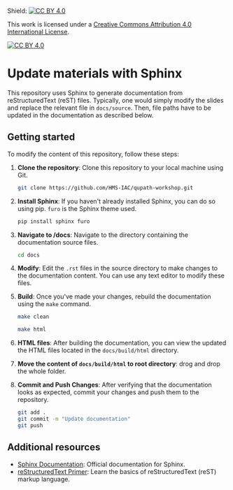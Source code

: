 Shield: [![CC BY 4.0][cc-by-shield]][cc-by]

This work is licensed under a
[Creative Commons Attribution 4.0 International License][cc-by].

[![CC BY 4.0][cc-by-image]][cc-by]

[cc-by]: http://creativecommons.org/licenses/by/4.0/
[cc-by-image]: https://i.creativecommons.org/l/by/4.0/88x31.png
[cc-by-shield]: https://img.shields.io/badge/License-CC%20BY%204.0-lightgrey.svg


# Update materials with Sphinx

This repository uses Sphinx to generate documentation from reStructuredText (reST) files. Typically, one would simply modify the slides and replace the relevant file in `docs/source`. Then, file paths have to be updated in the documentation as described below. 

## Getting started

To modify the content of this repository, follow these steps:

1. **Clone the repository**: Clone this repository to your local machine using Git.

    ```bash
    git clone https://github.com/HMS-IAC/qupath-workshop.git
    ```

2. **Install Sphinx**: If you haven't already installed Sphinx, you can do so using pip. `furo` is the Sphinx theme used. 

    ```bash
    pip install sphinx furo 
    ```

3. **Navigate to /docs**: Navigate to the directory containing the documentation source files.

    ```bash
    cd docs
    ```

4. **Modify**: Edit the `.rst` files in the source directory to make changes to the documentation content. You can use any text editor to modify these files.

5. **Build**: Once you've made your changes, rebuild the documentation using the `make` command.

    ```bash
    make clean
    ```

    ```bash
    make html
    ```

6. **HTML files**: After building the documentation, you can view the updated the HTML files located in the `docs/build/html` directory.

7. **Move the content of `docs/build/html` to root directory**: drog and drop the whole folder. 

7. **Commit and Push Changes**: After verifying that the documentation looks as expected, commit your changes and push them to the repository.

    ```bash
    git add .
    git commit -m "Update documentation"
    git push
    ```

## Additional resources

- [Sphinx Documentation](https://www.sphinx-doc.org/en/master/): Official documentation for Sphinx.
- [reStructuredText Primer](https://www.sphinx-doc.org/en/master/usage/restructuredtext/basics.html): Learn the basics of reStructuredText (reST) markup language.
